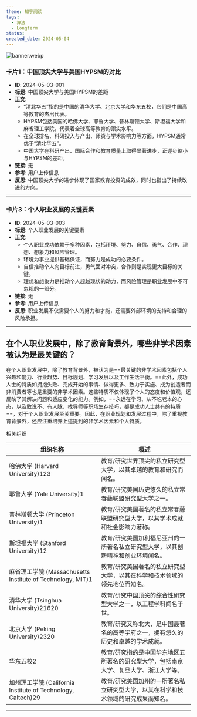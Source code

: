 ```yaml
---
theme: 知乎阅读
tags:
  - 算法
  - Longterm
status: 
created_date: 2024-05-04
---
```

![banner.webp](https://cdn.jsdelivr.net/gh/duanbiao2000/BlogGallery@main/picture/banner.webp)
### 卡片1：中国顶尖大学与美国HYPSM的对比

- **ID**: 2024-05-03-001
- **标题**: 中国顶尖大学与美国HYPSM的差距
- **正文**:
  - “清北华五”指的是中国的清华大学、北京大学和华东五校，它们是中国高等教育的杰出代表。
  - HYPSM包括美国的哈佛大学、耶鲁大学、普林斯顿大学、斯坦福大学和麻省理工学院，代表着全球高等教育的顶尖水平。
  - 在全球排名、科研投入与产出、师资与学术影响力等方面，HYPSM通常优于“清北华五”。
  - 中国大学在科研产出、国际合作和教育质量上取得显著进步，正逐步缩小与HYPSM的差距。
- **链接**: 无
- **参考**: 用户上传信息
- **反思**: 中国顶尖大学的进步体现了国家教育投资的成效，同时也指出了持续改进的方向。

---


### 卡片3：个人职业发展的关键要素

- **ID**: 2024-05-03-003
- **标题**: 个人职业发展的关键要素
- **正文**:
  - 个人职业成功依赖于多种因素，包括环境、努力、自信、勇气、合作、理想、想象力和风险管理。
  - 环境为事业提供基础保证，而努力是成功的必要条件。
  - 自信推动个人向目标前进，勇气面对冲突，合作则是实现更大目标的关键。
  - 理想和想象力是推动个人超越现状的动力，而风险管理是职业发展中不可忽视的一部分。
- **链接**: 无
- **参考**: 用户上传信息
- **反思**: 职业发展不仅需要个人的努力和才能，还需要外部环境的支持和合理的风险承担。


---



## 在个人职业发展中，除了教育背景外，哪些非学术因素被认为是最关键的？

在个人职业发展中，除了教育背景外，被认为是==最关键的非学术因素包括个人兴趣和能力、行业趋势、目标规划、学习发展以及工作生活平衡。==此外，成功人士的特质如拥抱失败、完成开始的事情、做得更多、致力于实施、成为创造者而非消费者等也是重要的非学术因素。这些特质不仅体现了个人的态度和价值观，还反映了其解决问题和适应变化的能力。例如，==永远在学习、从不吃老本的心态，以及敢说不、有人脉、找导师等职场生存技巧，都是成功人士共有的特质==，对于个人职业发展至关重要。因此，在职业规划和发展过程中，除了重视教育背景外，还应注重培养上述提到的非学术因素和个人特质。

相关组织

|组织名称|概述|
|---|---|
|哈佛大学 (Harvard University)123|教育/研究世界顶尖的私立研究型大学，以其卓越的教育和研究而闻名。|
|耶鲁大学 (Yale University)1|教育/研究美国历史悠久的私立常春藤联盟研究型大学之一。|
|普林斯顿大学 (Princeton University)1|教育/研究美国著名的私立常春藤联盟研究型大学，以其学术成就和社会影响力著称。|
|斯坦福大学 (Stanford University)12|教育/研究美国加利福尼亚州的一所著名私立研究型大学，以其创新精神和创业环境闻名。|
|麻省理工学院 (Massachusetts Institute of Technology, MIT)1|教育/研究美国著名的私立研究型大学，以其在科学和技术领域的领先地位而知名。|
|清华大学 (Tsinghua University)21620|教育/研究中国顶尖的综合性研究型大学之一，以工程学科闻名于世。|
|北京大学 (Peking University)2320|教育/研究又称北大，是中国最著名的高等学府之一，拥有悠久的历史和卓越的学术成就。|
|华东五校2|教育/研究指的是中国华东地区五所著名的研究型大学，包括南京大学、复旦大学、浙江大学等。|
|加州理工学院 (California Institute of Technology, Caltech)29|教育/研究美国加州的一所著名私立研究型大学，以其在科学和技术领域的研究成果而知名。|

---
